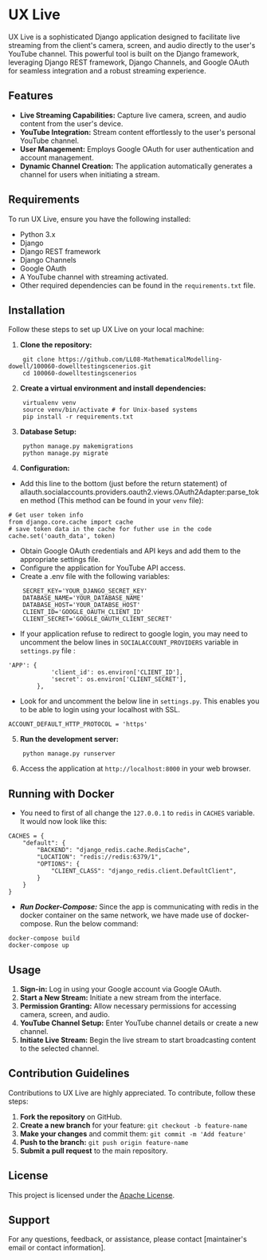 # UX Live

UX Live is a sophisticated Django application designed to facilitate live streaming from the client's camera, screen, and audio directly to the user's YouTube channel. This powerful tool is built on the Django framework, leveraging Django REST framework, Django Channels, and Google OAuth for seamless integration and a robust streaming experience.

## Features

- **Live Streaming Capabilities:** Capture live camera, screen, and audio content from the user's device.
- **YouTube Integration:** Stream content effortlessly to the user's personal YouTube channel.
- **User Management:** Employs Google OAuth for user authentication and account management.
- **Dynamic Channel Creation:** The application automatically generates a channel for users when initiating a stream.

## Requirements

To run UX Live, ensure you have the following installed:

- Python 3.x
- Django
- Django REST framework
- Django Channels
- Google OAuth
- A YouTube channel with streaming activated.
- Other required dependencies can be found in the `requirements.txt` file.

## Installation

Follow these steps to set up UX Live on your local machine:

1. **Clone the repository:**

```
    git clone https://github.com/LL08-MathematicalModelling-dowell/100060-dowelltestingscenerios.git
    cd 100060-dowelltestingscenerios
```


2. **Create a virtual environment and install dependencies:**
```
    virtualenv venv
    source venv/bin/activate # for Unix-based systems
    pip install -r requirements.txt
```

3. **Database Setup:**

```
    python manage.py makemigrations
    python manage.py migrate
```

4. **Configuration:**
- Add this line to the bottom (just before the return statement) of allauth.socialaccounts.providers.oauth2.views.OAuth2Adapter:parse_token method (This method can be found in your `venv` file):

```
# Get user token info
from django.core.cache import cache
# save token data in the cache for futher use in the code
cache.set('oauth_data', token)
```
- Obtain Google OAuth credentials and API keys and add them to the appropriate settings file.
- Configure the application for YouTube API access.
- Create a .env file with the following variables:
```
    SECRET_KEY='YOUR_DJANGO_SECRET_KEY'
    DATABASE_NAME='YOUR_DATABASE_NAME'
    DATABASE_HOST='YOUR_DATABSE_HOST'
    CLIENT_ID='GOOGLE_OAUTH_CLIENT_ID'
    CLIENT_SECRET='GOOGLE_OAUTH_CLIENT_SECRET'
```
- If your application refuse to redirect to google login, you may need to uncomment the below lines in `SOCIALACCOUNT_PROVIDERS` variable in `settings.py` file :
```
'APP': {
            'client_id': os.environ['CLIENT_ID'],
            'secret': os.environ['CLIENT_SECRET'],
        },
```
- Look for and uncomment the below line in `settings.py`. This enables you to be able to login using your localhost with SSL.
```
ACCOUNT_DEFAULT_HTTP_PROTOCOL = 'https'
```

5. **Run the development server:**
```
    python manage.py runserver
```

6. Access the application at `http://localhost:8000` in your web browser.


## Running with Docker

- You need to first of all change the `127.0.0.1` to `redis` in `CACHES` variable. It would now look like this:

```
CACHES = {
    "default": {
        "BACKEND": "django_redis.cache.RedisCache",
        "LOCATION": "redis://redis:6379/1",
        "OPTIONS": {
            "CLIENT_CLASS": "django_redis.client.DefaultClient",
        }
    }
}

```

- ***Run Docker-Compose:*** Since the app is communicating with redis in the docker container on the same network, we have made use of docker-compose. Run the below command:

```
docker-compose build
docker-compose up
```

## Usage

1. **Sign-in:** Log in using your Google account via Google OAuth.
2. **Start a New Stream:** Initiate a new stream from the interface.
3. **Permission Granting:** Allow necessary permissions for accessing camera, screen, and audio.
4. **YouTube Channel Setup:** Enter YouTube channel details or create a new channel.
5. **Initiate Live Stream:** Begin the live stream to start broadcasting content to the selected channel.

## Contribution Guidelines

Contributions to UX Live are highly appreciated. To contribute, follow these steps:

1. **Fork the repository** on GitHub.
2. **Create a new branch** for your feature: `git checkout -b feature-name`
3. **Make your changes** and commit them: `git commit -m 'Add feature'`
4. **Push to the branch:** `git push origin feature-name`
5. **Submit a pull request** to the main repository.

## License

This project is licensed under the [Apache License](LICENSE).

## Support

For any questions, feedback, or assistance, please contact [maintainer's email or contact information].